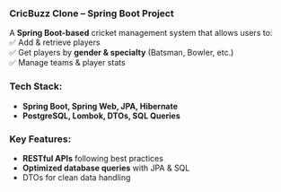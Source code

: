### **CricBuzz Clone – Spring Boot Project**  

A **Spring Boot-based** cricket management system that allows users to:  
✅ Add & retrieve players  
✅ Get players by **gender & specialty** (Batsman, Bowler, etc.)  
✅ Manage teams & player stats  

### **Tech Stack:**  
- **Spring Boot, Spring Web, JPA, Hibernate**  
- **PostgreSQL, Lombok, DTOs, SQL Queries**  

### **Key Features:**  
- **RESTful APIs** following best practices  
- **Optimized database queries** with JPA & SQL  
-  DTOs for clean data handling  

